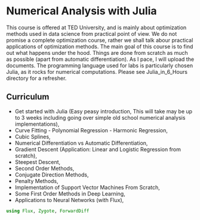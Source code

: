 # Numerical Analysis with Julia
This course is offered at TED University, and is mainly about optimization methods used in data science from practical point of view. We do not promise a complete optimization course, rather we shall talk abour practical applications of optimization methods. The main goal of this course is to find out what happens under the hood. Things are done from scratch as much as possible (apart from automatic differentiation). As I pace, I will upload the documents. 
The programming language used for labs is particularly chosen Julia, as it rocks for numerical computations. Please see Julia_in_6_Hours directory for a refresher.  

## Curriculum
- Get started with Julia (Easy peasy introduction, This will take may be up to 3 weeks including going over simple old school numerical analysis implementations),
- Curve Fitting - Polynomial Regression - Harmonic Regression,
- Cubic Splines,
- Numerical Differentiation vs Automatic Differentiation,
- Gradient Descent (Application: Linear and Logistic Regression from scratch),
- Steepest Descent,
- Second Order Methods,
- Conjugate Direction Methods,
- Penalty Methods,
- Implementation of Support Vector Machines From Scratch,
- Some First Order Methods in Deep Learning,
- Applications to Neural Networks (with Flux),

````julia
using Flux, Zygote, ForwardDiff
````
